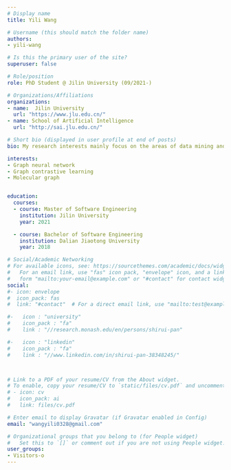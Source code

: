 ```yaml
---
# Display name
title: Yili Wang

# Username (this should match the folder name)
authors:
- yili-wang

# Is this the primary user of the site?
superuser: false

# Role/position
role: PhD Student @ Jilin University (09/2021-)

# Organizations/Affiliations
organizations:
- name:  Jilin University
  url: "https://www.jlu.edu.cn/"
- name: School of Artificial Intelligence
  url: "http://sai.jlu.edu.cn/"

# Short bio (displayed in user profile at end of posts)
bio: My research interests mainly focus on the areas of data mining and AI for science, especially for the graph neural network and molecular graph.

interests:
- Graph neural network
- Graph contrastive learning
- Molecular graph


education:
  courses:
  - course: Master of Software Engineering
    institution: Jilin University
    year: 2021

  - course: Bachelor of Software Engineering
    institution: Dalian Jiaotong University
    year: 2018

# Social/Academic Networking
# For available icons, see: https://sourcethemes.com/academic/docs/widgets/#icons
#   For an email link, use "fas" icon pack, "envelope" icon, and a link in the
#   form "mailto:your-email@example.com" or "#contact" for contact widget.
social:
#- icon: envelope
#  icon_pack: fas
#  link: "#contact"  # For a direct email link, use "mailto:test@example.org".

#-   icon : "university"
#    icon_pack : "fa"
#    link : "//research.monash.edu/en/persons/shirui-pan"

#-   icon : "linkedin"
#    icon_pack : "fa"
#    link : "//www.linkedin.com/in/shirui-pan-38348245/"



# Link to a PDF of your resume/CV from the About widget.
# To enable, copy your resume/CV to `static/files/cv.pdf` and uncomment the lines below.  
# - icon: cv
#   icon_pack: ai
#   link: files/cv.pdf

# Enter email to display Gravatar (if Gravatar enabled in Config)
email: "wangyili0328@gmail.com"

# Organizational groups that you belong to (for People widget)
#   Set this to `[]` or comment out if you are not using People widget.  
user_groups:
- Visitors-o
---
```

